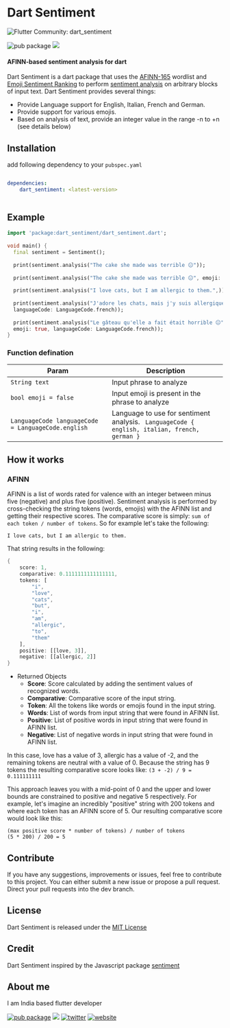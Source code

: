 
# Dart Sentiment

![Flutter Community: dart_sentiment](https://fluttercommunity.dev/_github/header/dart_sentiment)


![pub package](https://img.shields.io/pub/v/dart_sentiment.svg)      ![](https://img.shields.io/badge/PRs-welcome-brightgreen.svg)


#### AFINN-based sentiment analysis for dart

Dart Sentiment is a dart package that uses
the  [AFINN-165](https://github.com/fnielsen/afinn/blob/master/afinn/data/AFINN-en-165.txt)
wordlist
and  [Emoji Sentiment Ranking](https://journals.plos.org/plosone/article?id=10.1371/journal.pone.0144296)
to perform  [sentiment analysis](https://en.wikipedia.org/wiki/Sentiment_analysis)  on arbitrary
blocks of input text. Dart Sentiment provides several things:
- Provide Language support for English, Italian, French and German.
- Provide support for various emojis.
- Based on analysis of text, provide an integer value in the range -n to +n (see details below)

## Installation
add following dependency to your `pubspec.yaml`
```  yaml

dependencies:  
	dart_sentiment: <latest-version>
	
 ```  

## Example
```dart  
import 'package:dart_sentiment/dart_sentiment.dart';  
  
void main() {  
  final sentiment = Sentiment();  
  
  print(sentiment.analysis("The cake she made was terrible 😐"));  
  
  print(sentiment.analysis("The cake she made was terrible 😐", emoji: true));  
  
  print(sentiment.analysis("I love cats, but I am allergic to them.",));  
  
  print(sentiment.analysis("J'adore les chats, mais j'y suis allergique.",  
  languageCode: LanguageCode.french));  
  
  print(sentiment.analysis("Le gâteau qu'elle a fait était horrible 😐",  
  emoji: true, languageCode: LanguageCode.french));  
}

```  
### Function defination
Param | Description
-------- | -----  
`String text` | Input phrase to analyze
`bool emoji = false` | Input emoji is present in the phrase to analyze
`LanguageCode languageCode = LanguageCode.english` |Language to use for sentiment analysis. ` LanguageCode { english, italian, french, german }`

## How it works

### AFINN

AFINN is a list of words rated for valence with an integer between minus five (negative) and plus
five (positive). Sentiment analysis is performed by cross-checking the string tokens (words, emojis)
with the AFINN list and getting their respective scores. The comparative score is
simply:  `sum of each token / number of tokens`. So for example let's take the following:

`I love cats, but I am allergic to them.`

That string results in the following:

```dart  
{
	score: 1,  
	comparative: 0.1111111111111111,  
	tokens: [  
		"i",  
		"love",  
		"cats",  
		"but",  
		"i",  
		"am",  
		"allergic",  
		"to",  
		"them"  
	],  
	positive: [[love, 3]],  
	negative: [[allergic, 2]]  
}  
```  

- Returned Objects
  - **Score**: Score calculated by adding the sentiment values of recognized words.
  - **Comparative**: Comparative score of the input string.
  - **Token**: All the tokens like words or emojis found in the input string.
  - **Words**: List of words from input string that were found in AFINN list.
  - **Positive**: List of positive words in input string that were found in AFINN list.
  - **Negative**: List of negative words in input string that were found in AFINN list.

In this case, love has a value of 3, allergic has a value of -2, and the remaining tokens are
neutral with a value of 0. Because the string has 9 tokens the resulting comparative score looks
like:  `(3 + -2) / 9 = 0.111111111`

This approach leaves you with a mid-point of 0 and the upper and lower bounds are constrained to
positive and negative 5 respectively. For example, let's imagine an incredibly "positive" string
with 200 tokens and where each token has an AFINN score of 5. Our resulting comparative score would
look like this:

```  
(max positive score * number of tokens) / number of tokens  
(5 * 200) / 200 = 5  
```

## Contribute

If you have any suggestions, improvements or issues, feel free to contribute to this project. You
can either submit a new issue or propose a pull request. Direct your pull requests into the dev
branch.

## License

Dart Sentiment is released under
the  [MIT License](https://github.com/akashlilhare/dart_sentiment/blob/main/LICENSE)

## Credit

Dart Sentiment inspired by the Javascript
package [sentiment](https://www.npmjs.com/package/sentiment)

## About me

I am India based flutter developer

[![pub package](https://img.shields.io/badge/LinkedIn-0077B5?style=for-the-badge&logo=linkedin&logoColor=white)](https://www.linkedin.com/in/akash-lilhare-739a80192)   [![](https://img.shields.io/badge/Gmail-D14836?style=for-the-badge&logo=gmail&logoColor=white)](mailto:akashlilhare14@gmail.com) [![twitter](https://img.shields.io/badge/Twitter-1DA1F2?style=for-the-badge&logo=twitter&logoColor=white)](https://twitter.com/akash__lilhare) [![website](https://img.shields.io/badge/website-000000?style=for-the-badge&logo=About.me&logoColor=white)](https://akash-lilhare.netlify.app) 